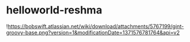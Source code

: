 # helloworld-reshma

!https://bobswift.atlassian.net/wiki/download/attachments/5767199/gint-groovy-base.png?version=1&modificationDate=1371576781764&api=v2
